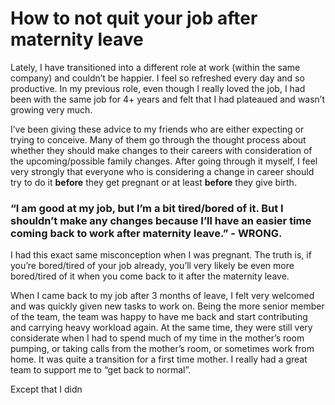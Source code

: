 # How to not quit your job after maternity leave

Lately, I have transitioned into a different role at work (within the same company) and couldn’t be happier. I feel so refreshed every day and so productive. In my previous role, even though I really loved the job, I had been with the same job for 4+ years and felt that I had plateaued and wasn’t growing very much. 

I’ve been giving these advice to my friends who are either expecting or trying to conceive. Many of them go through the thought process about whether they should make changes to their careers with consideration of the upcoming/possible family changes. After going through it myself, I feel very strongly that everyone who is considering a change in career should try to do it **before** they get pregnant or at least **before** they give birth. 

### “I am good at my job, but I’m a bit tired/bored of it. But I shouldn’t make any changes because I’ll have an easier time coming back to work after maternity leave.” - WRONG. 

I had this exact same misconception when I was pregnant. The truth is, if you’re bored/tired of your job already, you’ll very likely be even more bored/tired of it when you come back to it after the maternity leave. 

When I came back to my job after 3 months of leave, I felt very welcomed and was quickly given new tasks to work on. Being the more senior member of the team, the team was happy to have me back and start contributing and carrying heavy workload again. At the same time, they were still very considerate when I had to spend much of my time in the mother’s room pumping, or taking calls from the mother’s room, or sometimes work from home. It was quite a transition for a first time mother. I really had a great team to support me to “get back to normal”. 

Except that I didn
<!--stackedit_data:
eyJoaXN0b3J5IjpbLTE5NTA0NjA3MjgsMTgxMzY3NDI3OV19
-->